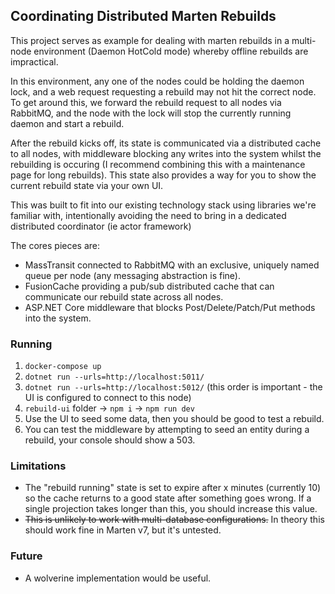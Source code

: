 ## Coordinating Distributed Marten Rebuilds

This project serves as example for dealing with marten rebuilds in a multi-node environment (Daemon HotCold mode) whereby offline rebuilds
are impractical.

In this environment, any one of the nodes could be holding the daemon lock, and a web request requesting a rebuild may not hit the correct node. 
To get around this, we forward the rebuild request to all nodes via RabbitMQ, and the node with the lock will stop the currently running daemon and start a rebuild.

After the rebuild kicks off, its state is communicated via a distributed cache to all nodes, with middleware blocking any writes 
into the system whilst the rebuilding is occuring (I recommend combining this with a maintenance page for long rebuilds). 
This state also provides a way for you to show the current rebuild state via your own UI.

This was built to fit into our existing technology stack using libraries we're familiar with, 
intentionally avoiding the need to bring in a dedicated distributed coordinator (ie actor framework)

The cores pieces are:
- MassTransit connected to RabbitMQ with an exclusive, uniquely named queue per node (any messaging abstraction is fine).
- FusionCache providing a pub/sub distributed cache that can communicate our rebuild state across all nodes.
- ASP.NET Core middleware that blocks Post/Delete/Patch/Put methods into the system.

### Running
1. `docker-compose up`
2. `dotnet run --urls=http://localhost:5011/`
3. `dotnet run --urls=http://localhost:5012/` (this order is important - the UI is configured to connect to this node)
4. `rebuild-ui` folder -> `npm i` -> `npm run dev`
5. Use the UI to seed some data, then you should be good to test a rebuild. 
6. You can test the middleware by attempting to seed an entity during a rebuild, your console should show a 503.

### Limitations
- The "rebuild running" state is set to expire after x minutes (currently 10) so the cache returns to a good state after something goes wrong.
  If a single projection takes longer than this, you should increase this value.
- ~~This is unlikely to work with multi-database configurations.~~ In theory this should work fine in Marten v7, but it's untested.

### Future
- A wolverine implementation would be useful.
